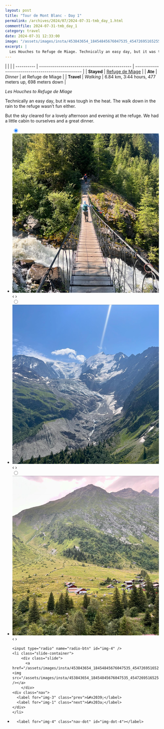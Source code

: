 ```yaml
---
layout: post
title: "Tour de Mont Blanc - Day 1"
permalink: /archives/2024/07/2024-07-31-tmb_day_1.html
commentfile: 2024-07-31-tmb_day_1
category: travel
date: 2024-07-31 12:33:00
image: "/assets/images/insta/453843654_18454845676047535_4547269516525576659_n_18032216639138974.jpg"
excerpt: |
  Les Houches to Refuge de Miage. Technically an easy day, but it was tough in the heat.
---
```


|            |                                                 |
| ---------- | ----------------------------------------------- | --------------------------------------------------- |
| **Stayed** | [Refuge de Miage](https://www.refugemiage.com/) |
| **Ate**    | _Dinner_                                        | at Refuge de Miage                                  |
| **Travel** | _Walking_                                       | 6.84 km, 3:44 hours, 477 meters up, 698 meters down |

_Les Houches to Refuge de Miage_

Technically an easy day, but it was tough in the heat. The walk down in the rain to the refuge wasn’t fun either.

But the sky cleared for a lovely afternoon and evening at the refuge. We had a little cabin to ourselves and a great dinner.

<ul class="slides">
    <input type="radio" name="radio-btn" id="img-1" checked="checked" />
    <li class="slide-container">
        <div class="slide">
          <a href="/assets/images/insta/453654145_18454845691047535_6106347276779120222_n_18037503980062575.jpg"><img src="/assets/images/insta/453654145_18454845691047535_6106347276779120222_n_18037503980062575.jpg" /></a>
        </div>
    <div class="nav">
      <label for="img-4" class="prev">&#x2039;</label>
      <label for="img-2" class="next">&#x203a;</label> 
    </div>
    </li>
        <input type="radio" name="radio-btn" id="img-2"  />
    <li class="slide-container">
        <div class="slide">
          <a href="/assets/images/insta/453655874_18454845703047535_3666458383517414341_n_18014073977260382.jpg"><img src="/assets/images/insta/453655874_18454845703047535_3666458383517414341_n_18014073977260382.jpg" /></a>
        </div>
    <div class="nav">
      <label for="img-1" class="prev">&#x2039;</label>
      <label for="img-3" class="next">&#x203a;</label>
    </div>
    </li>
        <input type="radio" name="radio-btn" id="img-3"  />
    <li class="slide-container">
        <div class="slide">
          <a href="/assets/images/insta/453751567_18454845718047535_784911520126378151_n_17934690455888997.jpg"><img src="/assets/images/insta/453751567_18454845718047535_784911520126378151_n_17934690455888997.jpg" /></a>
        </div>
    <div class="nav">
      <label for="img-2" class="prev">&#x2039;</label>
      <label for="img-4" class="next">&#x203a;</label>
    </div>
    </li>
    
    <input type="radio" name="radio-btn" id="img-4" />
    <li class="slide-container">
        <div class="slide">
          <a href="/assets/images/insta/453843654_18454845676047535_4547269516525576659_n_18032216639138974.jpg"><img src="/assets/images/insta/453843654_18454845676047535_4547269516525576659_n_18032216639138974.jpg" /></a>
        </div>
    <div class="nav">
      <label for="img-3" class="prev">&#x2039;</label>
      <label for="img-1" class="next">&#x203a;</label>
    </div>
    </li>
			
<li class="nav-dots">
      <label for="img-1" class="nav-dot" id="img-dot-1"></label>
      <label for="img-2" class="nav-dot" id="img-dot-2"></label>
      <label for="img-3" class="nav-dot" id="img-dot-3"></label>

      <label for="img-4" class="nav-dot" id="img-dot-4"></label>

</li>
</ul>
